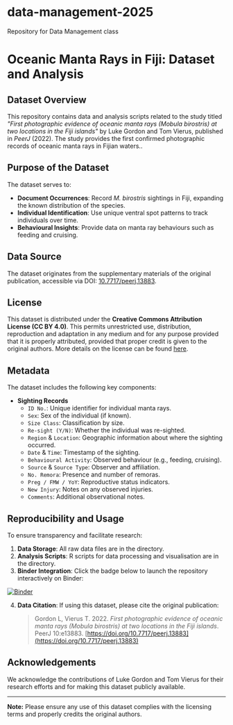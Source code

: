 # data-management-2025
Repository for Data Management class

# Oceanic Manta Rays in Fiji: Dataset and Analysis

## Dataset Overview

This repository contains data and analysis scripts related to the study titled *"First photographic evidence of oceanic manta rays (*Mobula birostris*) at two locations in the Fiji islands"* by Luke Gordon and Tom Vierus, published in *PeerJ* (2022). The study provides the first confirmed photographic records of oceanic manta rays in Fijian waters..

## Purpose of the Dataset

The dataset serves to:
- **Document Occurrences**: Record *M. birostris* sightings in Fiji, expanding the known distribution of the species.
- **Individual Identification**: Use unique ventral spot patterns to track individuals over time.
- **Behavioural Insights**: Provide data on manta ray behaviours such as feeding and cruising.

## Data Source

The dataset originates from the supplementary materials of the original publication, accessible via DOI: [10.7717/peerj.13883](https://doi.org/10.7717/peerj.13883).

## License

This dataset is distributed under the **Creative Commons Attribution License (CC BY 4.0)**. This permits unrestricted use, distribution, reproduction and adaptation in any medium and for any purpose provided that it is properly attributed, provided that proper credit is given to the original authors. More details on the license can be found [here](https://creativecommons.org/licenses/by/4.0/).

## Metadata

The dataset includes the following key components:

- **Sighting Records**
  - `ID No.`: Unique identifier for individual manta rays.
  - `Sex`: Sex of the individual (if known).
  - `Size Class`: Classification by size.
  - `Re-sight (Y/N)`: Whether the individual was re-sighted.
  - `Region` & `Location`: Geographic information about where the sighting occurred.
  - `Date` & `Time`: Timestamp of the sighting.
  - `Behavioural Activity`: Observed behaviour (e.g., feeding, cruising).
  - `Source` & `Source Type`: Observer and affiliation.
  - `No. Remora`: Presence and number of remoras.
  - `Preg / FMW / YoY`: Reproductive status indicators.
  - `New Injury`: Notes on any observed injuries.
  - `Comments`: Additional observational notes.

## Reproducibility and Usage

To ensure transparency and facilitate research:

1. **Data Storage**: All raw data files are in the directory.
2. **Analysis Scripts**: R scripts for data processing and visualisation are in the directory.
3. **Binder Integration**: Click the badge below to launch the repository interactively on Binder:

[![Binder](https://mybinder.org/badge_logo.svg)](https://mybinder.org/v2/gh/moegamad-uj/data-management-2025/HEAD?urlpath=%2Frstudio)

4. **Data Citation**: If using this dataset, please cite the original publication:

   > Gordon L, Vierus T. 2022. *First photographic evidence of oceanic manta rays (*Mobula birostris*) at two locations in the Fiji islands*. PeerJ 10:e13883. [https://doi.org/10.7717/peerj.13883](https://doi.org/10.7717/peerj.13883)

## Acknowledgements

We acknowledge the contributions of Luke Gordon and Tom Vierus for their research efforts and for making this dataset publicly available. 

---

**Note:** Please ensure any use of this dataset complies with the licensing terms and properly credits the original authors.
